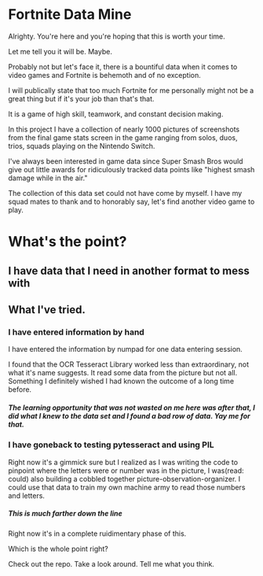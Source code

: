 # Fortnite Data Mine

Alrighty. You're here and you're hoping that this is worth your time.

Let me tell you it will be. Maybe. 

Probably not but let's face it, there is a bountiful data when it comes to video games and Fortnite is behemoth and of no exception.

I will publically state that too much Fortnite for me personally might not be a great thing but if it's your job than that's that. 

It is a game of high skill, teamwork, and constant decision making.

In this project I have a collection of nearly 1000 pictures of screenshots from the final game stats screen in the game ranging from solos, duos, trios, squads playing on the Nintendo Switch.

I've always been interested in game data since Super Smash Bros would give out little awards for ridiculously tracked data points like "highest smash damage while in the air."

The collection of this data set could not have come by myself. I have my squad mates to thank and to honorably say, let's find another video game to play.

# What's the point?

I have data that I need in another format to mess with
-----------------------------------------------------------------

## What I've tried.

### I have entered information by hand

I have entered the information by numpad for one data entering session.

I found that the OCR Tesseract Library worked less than extraordinary, not what it's name suggests. It read some data from the picture but not all. Something I definitely wished I had known the outcome of a long time before.

##### The learning opportunity that was not wasted on me here was after that, I did what I knew to the data set and I found a bad row of data. Yay me for that.

### I have goneback to testing pytesseract and using PIL

Right now it's a gimmick sure but I realized as I was writing the code to pinpoint where the letters were or number was in the picture, I was(read: could) also building a cobbled together picture-observation-organizer. I could use that data to train my own machine army to read those numbers and letters.

##### This is much farther down the line

Right now it's in a complete ruidimentary phase of this.

Which is the whole point right?

Check out the repo. Take a look around. Tell me what you think.